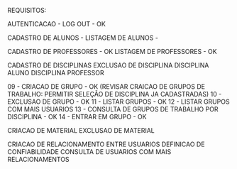 REQUISITOS:

AUTENTICACAO - 
LOG OUT - OK

CADASTRO DE ALUNOS -
LISTAGEM DE ALUNOS -

CADASTRO DE PROFESSORES - OK
LISTAGEM DE PROFESSORES - OK

CADASTRO DE DISCIPLINAS
EXCLUSAO DE DISCIPLINA
DISCIPLINA ALUNO
DISCIPLINA PROFESSOR

09 - CRIACAO DE GRUPO - OK (REVISAR CRAICAO DE GRUPOS DE TRABALHO: PERMITIR SELEÇÃO DE DISCIPLINA JA CADASTRADAS)
10 - EXCLUSAO DE GRUPO - OK
11 - LISTAR GRUPOS - OK
12 - LISTAR GRUPOS COM MAIS USUARIOS
13 - CONSULTA DE GRUPOS DE TRABALHO POR DISCIPLINA - OK
14 - ENTRAR EM GRUPO - OK

CRIACAO DE MATERIAL
EXCLUSAO DE MATERIAL

CRIACAO DE RELACIONAMENTO ENTRE USUARIOS
DEFINICAO DE CONFIABILIDADE
CONSULTA DE USUARIOS COM MAIS RELACIONAMENTOS
